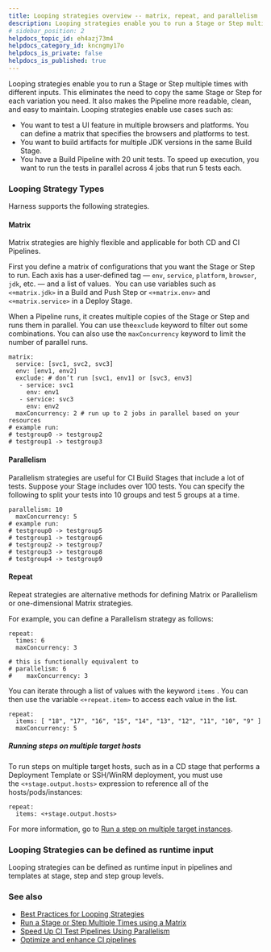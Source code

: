 ```yaml
---
title: Looping strategies overview -- matrix, repeat, and parallelism
description: Looping strategies enable you to run a Stage or Step multiple times with different inputs. Looping speeds up your pipelines and makes them easier to read and maintain.
# sidebar_position: 2
helpdocs_topic_id: eh4azj73m4
helpdocs_category_id: kncngmy17o
helpdocs_is_private: false
helpdocs_is_published: true
---
```


Looping strategies enable you to run a Stage or Step multiple times with different inputs. This eliminates the need to copy the same Stage or Step for each variation you need. It also makes the Pipeline more readable, clean, and easy to maintain. Looping strategies enable use cases such as:

* You want to test a UI feature in multiple browsers and platforms. You can define a matrix that specifies the browsers and platforms to test.
* You want to build artifacts for multiple JDK versions in the same Build Stage.
* You have a Build Pipeline with 20 unit tests. To speed up execution, you want to run the tests in parallel across 4 jobs that run 5 tests each.

### Looping Strategy Types

Harness supports the following strategies.

#### Matrix

Matrix strategies are highly flexible and applicable for both CD and CI Pipelines.

First you define a matrix of configurations that you want the Stage or Step to run. Each axis has a user-defined tag — `env`, `service`, `platform`, `browser`, `jdk`, etc. — and a list of values.  You can use variables such as `<+matrix.jdk>` in a Build and Push Step or `<+matrix.env>` and `<+matrix.service>` in a Deploy Stage.

When a Pipeline runs, it creates multiple copies of the Stage or Step and runs them in parallel. You can use the`exclude` keyword to filter out some combinations. You can also use the `maxConcurrency` keyword to limit the number of parallel runs.


```
matrix:   
  service: [svc1, svc2, svc3]  
  env: [env1, env2]  
  exclude: # don’t run [svc1, env1] or [svc3, env3]  
   - service: svc1   
     env: env1   
   - service: svc3   
     env: env2   
  maxConcurrency: 2 # run up to 2 jobs in parallel based on your resources  
# example run:  
# testgroup0 -> testgroup2  
# testgroup1 -> testgroup3 
```
#### Parallelism

Parallelism strategies are useful for CI Build Stages that include a lot of tests. Suppose your Stage includes over 100 tests. You can specify the following to split your tests into 10 groups and test 5 groups at a time.


```
parallelism: 10  
  maxConcurrency: 5  
# example run:  
# testgroup0 -> testgroup5  
# testgroup1 -> testgroup6  
# testgroup2 -> testgroup7  
# testgroup3 -> testgroup8  
# testgroup4 -> testgroup9
```
#### Repeat

Repeat strategies are alternative methods for defining Matrix or Parallelism or one-dimensional Matrix strategies.

For example, you can define a Parallelism strategy as follows:


```
repeat:   
  times: 6  
  maxConcurrency: 3  
  
# this is functionally equivalent to  
# parallelism: 6  
#    maxConcurrency: 3
```
You can iterate through a list of values with the keyword `items` . You can then use the variable `<+repeat.item>` to access each value in the list.


```
repeat:   
  items: [ "18", "17", "16", "15", "14", "13", "12", "11", "10", "9" ]  
  maxConcurrency: 5
```
##### Running steps on multiple target hosts

To run steps on multiple target hosts, such as in a CD stage that performs a Deployment Template or SSH/WinRM deployment, you must use the `<+stage.output.hosts>` expression to reference all of the hosts/pods/instances:


```
repeat:  
  items: <+stage.output.hosts>
```
For more information, go to [Run a step on multiple target instances](/docs/continuous-delivery/x-platform-cd-features/executions/cd-general-steps/run-a-script-on-multiple-target-instances/).

### Looping Strategies can be defined as runtime input

Looping strategies can be defined as runtime input in pipelines and templates at stage, step and step group levels.

### See also

* [Best Practices for Looping Strategies](best-practices-for-looping-strategies.md)
* [Run a Stage or Step Multiple Times using a Matrix](run-a-stage-or-step-multiple-times-using-a-matrix.md)
* [Speed Up CI Test Pipelines Using Parallelism](../8_Pipelines/speed-up-ci-test-pipelines-using-parallelism.md)
* [Optimize and enhance CI pipelines](/docs/continuous-integration/use-ci/optimize-and-more/optimizing-ci-build-times.md)

